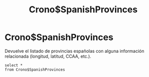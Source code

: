 ﻿---
SidebarGroup: index-misc-views
title: Crono$SpanishProvinces
Autogenerated: true
---

# Crono$SpanishProvinces

Devuelve el listado de provincias españolas con alguna información relacionada (longitud, latitud, CCAA, etc.).

```
select *
from Crono$SpanishProvinces
```
